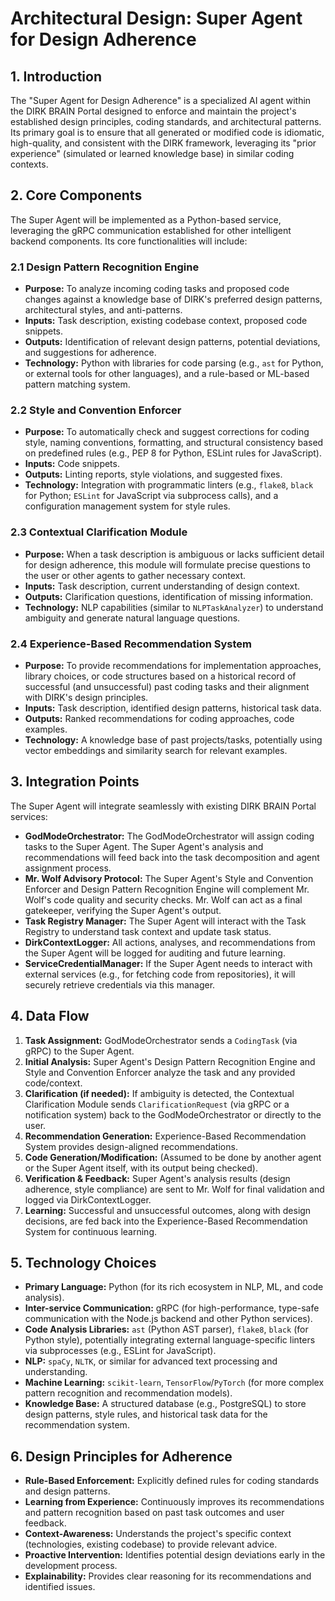 # Architectural Design: Super Agent for Design Adherence

## 1. Introduction

The "Super Agent for Design Adherence" is a specialized AI agent within the DIRK BRAIN Portal designed to enforce and maintain the project's established design principles, coding standards, and architectural patterns. Its primary goal is to ensure that all generated or modified code is idiomatic, high-quality, and consistent with the DIRK framework, leveraging its "prior experience" (simulated or learned knowledge base) in similar coding contexts.

## 2. Core Components

The Super Agent will be implemented as a Python-based service, leveraging the gRPC communication established for other intelligent backend components. Its core functionalities will include:

### 2.1 Design Pattern Recognition Engine
*   **Purpose:** To analyze incoming coding tasks and proposed code changes against a knowledge base of DIRK's preferred design patterns, architectural styles, and anti-patterns.
*   **Inputs:** Task description, existing codebase context, proposed code snippets.
*   **Outputs:** Identification of relevant design patterns, potential deviations, and suggestions for adherence.
*   **Technology:** Python with libraries for code parsing (e.g., `ast` for Python, or external tools for other languages), and a rule-based or ML-based pattern matching system.

### 2.2 Style and Convention Enforcer
*   **Purpose:** To automatically check and suggest corrections for coding style, naming conventions, formatting, and structural consistency based on predefined rules (e.g., PEP 8 for Python, ESLint rules for JavaScript).
*   **Inputs:** Code snippets.
*   **Outputs:** Linting reports, style violations, and suggested fixes.
*   **Technology:** Integration with programmatic linters (e.g., `flake8`, `black` for Python; `ESLint` for JavaScript via subprocess calls), and a configuration management system for style rules.

### 2.3 Contextual Clarification Module
*   **Purpose:** When a task description is ambiguous or lacks sufficient detail for design adherence, this module will formulate precise questions to the user or other agents to gather necessary context.
*   **Inputs:** Task description, current understanding of design context.
*   **Outputs:** Clarification questions, identification of missing information.
*   **Technology:** NLP capabilities (similar to `NLPTaskAnalyzer`) to understand ambiguity and generate natural language questions.

### 2.4 Experience-Based Recommendation System
*   **Purpose:** To provide recommendations for implementation approaches, library choices, or code structures based on a historical record of successful (and unsuccessful) past coding tasks and their alignment with DIRK's design principles.
*   **Inputs:** Task description, identified design patterns, historical task data.
*   **Outputs:** Ranked recommendations for coding approaches, code examples.
*   **Technology:** A knowledge base of past projects/tasks, potentially using vector embeddings and similarity search for relevant examples.

## 3. Integration Points

The Super Agent will integrate seamlessly with existing DIRK BRAIN Portal services:

*   **GodModeOrchestrator:** The GodModeOrchestrator will assign coding tasks to the Super Agent. The Super Agent's analysis and recommendations will feed back into the task decomposition and agent assignment process.
*   **Mr. Wolf Advisory Protocol:** The Super Agent's Style and Convention Enforcer and Design Pattern Recognition Engine will complement Mr. Wolf's code quality and security checks. Mr. Wolf can act as a final gatekeeper, verifying the Super Agent's output.
*   **Task Registry Manager:** The Super Agent will interact with the Task Registry to understand task context and update task status.
*   **DirkContextLogger:** All actions, analyses, and recommendations from the Super Agent will be logged for auditing and future learning.
*   **ServiceCredentialManager:** If the Super Agent needs to interact with external services (e.g., for fetching code from repositories), it will securely retrieve credentials via this manager.

## 4. Data Flow

1.  **Task Assignment:** GodModeOrchestrator sends a `CodingTask` (via gRPC) to the Super Agent.
2.  **Initial Analysis:** Super Agent's Design Pattern Recognition Engine and Style and Convention Enforcer analyze the task and any provided code/context.
3.  **Clarification (if needed):** If ambiguity is detected, the Contextual Clarification Module sends `ClarificationRequest` (via gRPC or a notification system) back to the GodModeOrchestrator or directly to the user.
4.  **Recommendation Generation:** Experience-Based Recommendation System provides design-aligned recommendations.
5.  **Code Generation/Modification:** (Assumed to be done by another agent or the Super Agent itself, with its output being checked).
6.  **Verification & Feedback:** Super Agent's analysis results (design adherence, style compliance) are sent to Mr. Wolf for final validation and logged via DirkContextLogger.
7.  **Learning:** Successful and unsuccessful outcomes, along with design decisions, are fed back into the Experience-Based Recommendation System for continuous learning.

## 5. Technology Choices

*   **Primary Language:** Python (for its rich ecosystem in NLP, ML, and code analysis).
*   **Inter-service Communication:** gRPC (for high-performance, type-safe communication with the Node.js backend and other Python services).
*   **Code Analysis Libraries:** `ast` (Python AST parser), `flake8`, `black` (for Python style), potentially integrating external language-specific linters via subprocesses (e.g., ESLint for JavaScript).
*   **NLP:** `spaCy`, `NLTK`, or similar for advanced text processing and understanding.
*   **Machine Learning:** `scikit-learn`, `TensorFlow`/`PyTorch` (for more complex pattern recognition and recommendation models).
*   **Knowledge Base:** A structured database (e.g., PostgreSQL) to store design patterns, style rules, and historical task data for the recommendation system.

## 6. Design Principles for Adherence

*   **Rule-Based Enforcement:** Explicitly defined rules for coding standards and design patterns.
*   **Learning from Experience:** Continuously improves its recommendations and pattern recognition based on past task outcomes and user feedback.
*   **Context-Awareness:** Understands the project's specific context (technologies, existing codebase) to provide relevant advice.
*   **Proactive Intervention:** Identifies potential design deviations early in the development process.
*   **Explainability:** Provides clear reasoning for its recommendations and identified issues.
